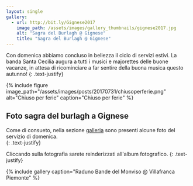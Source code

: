 ```yaml
---
layout: single
gallery:
  - url: http://bit.ly/Gignese2017
    image_path: /assets/images/gallery_thumbnails/gignese2017.jpg
    alt: "Sagra del Burlagh @ Gignese"
    title: "Sagra del Burlagh @ Gignese"
---
```

Con domenica abbiamo concluso in bellezza il ciclo di servizi estivi. La banda Santa Cecilia augura a tutti i musici e majorettes delle buone vacanze, in attesa di ricominciare a far sentire della buona musica questo autunno!
{: .text-justify}  

{% include figure image_path="/assets/images/posts/20170731/chiusoperferie.png" alt="Chiuso per ferie" caption="Chiuso per ferie" %}

## Foto sagra del burlagh a Gignese

Come di consueto, nella sezione [galleria](/galleria) sono presenti alcune foto del servizio di domenica.  
{: .text-justify}  

Cliccando sulla fotografia sarete reinderizzati all'album fotografico.
{: .text-justify}  

{% include gallery caption="Raduno Bande del Monviso @ Villafranca Piemonte" %}